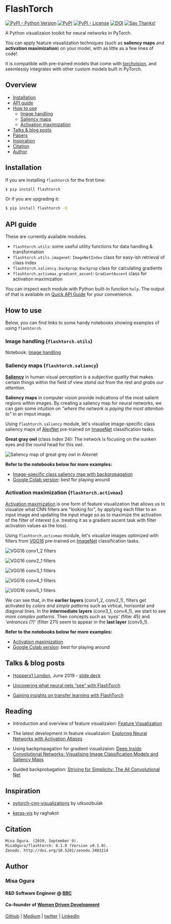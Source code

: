 # FlashTorch

[![PyPI - Python Version](https://img.shields.io/pypi/pyversions/flashtorch.svg?color=green)](https://pypi.org/project/flashtorch/)
[![PyPI](https://img.shields.io/pypi/v/flashtorch.svg?color=yellow)](https://pypi.org/project/flashtorch/)
[![PyPI - License](https://img.shields.io/pypi/l/flashtorch.svg?color=black)](https://github.com/MisaOgura/flashtorch/blob/master/LICENSE)
[![DOI](https://zenodo.org/badge/177140934.svg)](https://zenodo.org/badge/latestdoi/177140934)
[![Say Thanks!](https://img.shields.io/badge/Say%20Thanks-!-1EAEDB.svg)](https://saythanks.io/to/MisaOgura)

A Python visualizaion toolkit for neural networks in PyTorch.

You can apply feature visualization techniques (such as **saliency maps** and **activation maximization**) on your model, with as little as a few lines of code!

It is compatible with pre-trained models that come with [torchvision](https://pytorch.org/docs/stable/torchvision/models.html), and seemlessly integrates with other custom models built in PyTorch.

## Overview

- [Installation](#installation)
- [API guide](#api-guide)
- [How to use](#how-to-use)
  - [Image handling](#image-handling)
  - [Saliency maps](#saliency-maps)
  - [Activation maximization](#activation-maximization)
- [Talks & blog posts](#talks--blog-posts)
- [Papers](#papers)
- [Inspiration](#inspiration)
- [Citation](#citation)
- [Author](#author)

## Installation

If you are installing `flashtorch` for the first time:

```bash
$ pip install flashtorch
```

Or if you are upgrading it:

```bash
$ pip install flashtorch -U
```

## API guide

These are currently available modules.

- `flashtorch.utils`: some useful utility functions for data handling & transformation
- `flashtorch.utils.imagenet`: `ImageNetIndex` class for easy-ish retrieval of class index
- `flashtorch.saliency.backprop`: `Backprop` class for calculating gradients
- `flashtorch.activmax.gradient_ascent`: `GradientAscent` class for activation maximization

You can inspect each module with Python built-in function `help`. The output of that is available on [Quick API Guide](https://github.com/MisaOgura/flashtorch/wiki/Quick-API-Guide) for your convenience.

## How to use

Below, you can find links to some handy notebooks showing examples of using `flashtorch`.

### Image handling (`flashtorch.utils`)

Notebook: [Image handling](./examples/image_handling.ipynb)

### Saliency maps (`flashtorch.saliency`)

**[Saliency](https://en.wikipedia.org/wiki/Salience_(neuroscience))** in human visual perception is a _subjective quality_ that makes certain things within the field of view _stand out_ from the rest and _grabs our attention_.

**Saliency maps** in computer vision provide indications of the most salient regions within images. By creating a saliency map for neural networks, we can gain some intuition on _"where the network is paying the most attention to"_ in an imput image.

Using `flashtorch.saliency` module, let's visualise image-specific class saliency maps of [AlexNet](https://arxiv.org/abs/1404.5997) pre-trained on [ImageNet](http://www.image-net.org/) classification tasks.

**Great gray owl** (class index 24):
The network is focusing on the sunken eyes and the round head for this owl.

![Saliency map of great grey owl in Alexnet](https://github.com/MisaOgura/flashtorch/blob/master/examples/images/alexnet_great_grey_owl.png)

**Refer to the notebooks below for more examples:**

- [Image-specific class saliency map with backpropagation](https://github.com/MisaOgura/flashtorch/blob/master/examples/visualize_saliency_with_backprop.ipynb)
- [Google Colab version](https://colab.research.google.com/github/MisaOgura/flashtorch/blob/master/examples/visualize_saliency_with_backprop_colab.ipynb): best for playing around

### Activation maximization (`flashtorch.activmax`)

[Activation maximization](https://pdfs.semanticscholar.org/65d9/94fb778a8d9e0f632659fb33a082949a50d3.pdf) is one form of feature visualization that allows us to visualize what CNN filters are "looking for", by applying each filter to an input image and updating the input image so as to maximize the activation of the filter of interest (i.e. treating it as a gradient ascent task with filter activation values as the loss).

Using `flashtorch.activmax` module, let's visualize images optimized with filters
from [VGG16](https://arxiv.org/pdf/1409.1556.pdf) pre-trained on [ImageNet](http://www.image-net.org/) classification tasks.

![VGG16 conv1_2 filters](https://github.com/MisaOgura/flashtorch/blob/master/examples/images/conv1_2.png)

![VGG16 conv2_1 filters](https://github.com/MisaOgura/flashtorch/blob/master/examples/images/conv2_1.png)


![VGG16 conv3_1 filters](https://github.com/MisaOgura/flashtorch/blob/master/examples/images/conv3_1.png)

![VGG16 conv4_1 filters](https://github.com/MisaOgura/flashtorch/blob/master/examples/images/conv4_1.png)


![VGG16 conv5_1 filters](https://github.com/MisaOgura/flashtorch/blob/master/examples/images/conv5_1.png)

We can see that, in the **earlier layers** (conv1_2, conv2_1), filters get activated by _colors and simple patterns_ such as virtical, horisontal and diagonal lines. In the **intermediate layers** (conv3_1, conv4_1), we start to see _more complex patterns_. Then concepts such as _'eyes'_ (filter 45) and _'entrances (?)'_ (filter 271) seem to appear in the **last layer** (conv5_1).

**Refer to the notebooks below for more examples:**

- [Activation maximization](https://github.com/MisaOgura/flashtorch/blob/master/examples/activation_maximization.ipynb)
- [Google Colab version](https://colab.research.google.com/github/MisaOgura/flashtorch/blob/master/examples/activation_maximization_colab.ipynb): best for playing around

## Talks & blog posts

- [Hopperx1 London](http://www.cvent.com/events/hopperx1-london/agenda-e7d0f2fa5e9d46cf88fd8c322ae1290b.aspx), June 2019 - [slide deck](https://misaogura.github.io/flashtorch/presentations/Hopperx1London)

- [Uncovering what neural nets “see” with FlashTorch](https://towardsdatascience.com/feature-visualisation-in-pytorch-saliency-maps-a3f99d08f78a)

- [Gaining insights on transfer learning with FlashTorch](https://towardsdatascience.com/gaining-insights-on-transfer-learning-with-flashtorch-de344df0f410)

## Reading

- Introduction and overview of feature visualizaion: [Feature Visualization](https://distill.pub/2017/feature-visualization/)

- The latest development in feature visualizaion: [Exploring Neural Networks with Activation Atlases](https://distill.pub/2019/activation-atlas/)

- Using backpropagation for gradient visualizaion: [Deep Inside Convolutional Networks: Visualising Image Classification Models and Saliency Maps](https://arxiv.org/pdf/1312.6034.pdf)

- Guided backprobagation: [Striving for Simplicity: The All Convolutional Net](https://arxiv.org/pdf/1412.6806.pdf)

## Inspiration

- [pytorch-cnn-visualizations](https://github.com/utkuozbulak/pytorch-cnn-visualizations) by utkuozbulak

- [keras-vis](https://github.com/raghakot/keras-vis) by raghakot

## Citation

```txt
Misa Ogura. (2019, September 9).
MisaOgura/flashtorch: 0.1.0 (Version v0.1.0).
Zenodo. http://doi.org/10.5281/zenodo.3403214
```

## Author

### Misa Ogura

#### R&D Software Engineer @ [BBC](https://www.bbc.co.uk/rd/blog)

#### Co-founder of [Women Driven Development](https://womendrivendev.org/)

[Github](https://github.com/MisaOgura) | [Medium](https://medium.com/@misaogura) | [twitter](https://twitter.com/misa_ogura) | [LinkedIn](https://www.linkedin.com/in/misaogura/)
